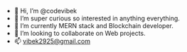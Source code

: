 - 👋 Hi, I’m @codevibek
- 👀 I’m super curious so interested in anything everything.
- 🌱 I’m currently MERN stack and Blockchain developer.
- 💞️ I’m looking to collaborate on Web projects.
- 📫 vibek2925@gmail.com

<!---
codevibek/codevibek is a ✨ special ✨ repository because its `README.md` (this file) appears on your GitHub profile.
You can click the Preview link to take a look at your changes.
--->
